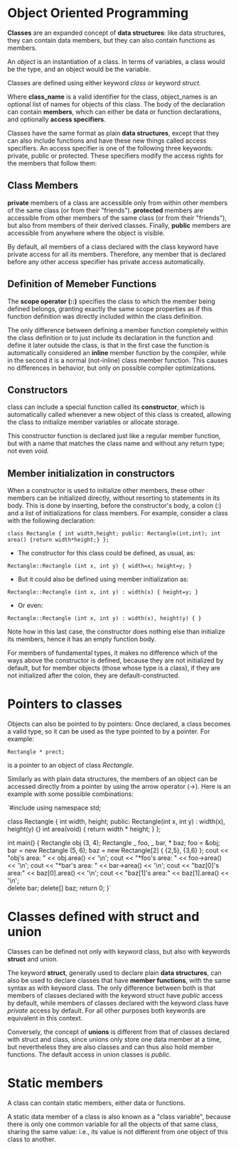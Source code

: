 # Object Oriented Programming

**Classes** are an expanded concept of **data structures**: like data structures, they can contain data members, but they can also contain functions as members.

An _object_ is an instantiation of a class. In terms of variables, a class would be the type, and an object would be the variable.

Classes are defined using either keyword _class_ or keyword _struct._

Where **class_name** is a valid identifier for the class, object_names is an optional list of names for objects of this class. The body of the declaration can contain **members**, which can either be data or function declarations, and optionally **access specifiers**.

Classes have the same format as plain **data structures**, except that they can also include functions and have these new things called access specifiers. An access specifier is one of the following three keywords: private, public or protected. These specifiers modify the access rights for the members that follow them:

## Class Members

**private** members of a class are accessible only from within other members of the same class (or from their "friends").
**protected** members are accessible from other members of the same class (or from their "friends"), but also from members of their derived classes.
Finally, **public** members are accessible from anywhere where the object is visible.

By default, all members of a class declared with the class keyword have private access for all its members. Therefore, any member that is declared before any other access specifier has private access automatically.

## Definition of Memeber Functions

The **scope operator (::)** specifies the class to which the member being defined belongs, granting exactly the same scope properties as if this function definition was directly included within the class definition.

The only difference between defining a member function completely within the class definition or to just include its declaration in the function and define it later outside the class, is that in the first case the function is automatically considered an **inline** member function by the compiler, while in the second it is a normal (not-inline) class member function. This causes no differences in behavior, but only on possible compiler optimizations.

## Constructors

class can include a special function called its **constructor**, which is automatically called whenever a new object of this class is created, allowing the class to initialize member variables or allocate storage.

This constructor function is declared just like a regular member function, but with a name that matches the class name and without any return type; not even _void._

## Member initialization in constructors

When a constructor is used to initialize other members, these other members can be initialized directly, without resorting to statements in its body. This is done by inserting, before the constructor's body, a colon (:) and a list of initializations for class members. For example, consider a class with the following declaration:

`class Rectangle {
    int width,height;
  public:
    Rectangle(int,int);
    int area() {return width*height;}
};`

- The constructor for this class could be defined, as usual, as:

`Rectangle::Rectangle (int x, int y) { width=x; height=y; }`

- But it could also be defined using member initialization as:

`Rectangle::Rectangle (int x, int y) : width(x) { height=y; }`

- Or even:

`Rectangle::Rectangle (int x, int y) : width(x), height(y) { }`

Note how in this last case, the constructor does nothing else than initialize its members, hence it has an empty function body.

For members of fundamental types, it makes no difference which of the ways above the constructor is defined, because they are not initialized by default, but for member objects (those whose type is a class), if they are not initialized after the colon, they are default-constructed.

# Pointers to classes

Objects can also be pointed to by pointers: Once declared, a class becomes a valid type, so it can be used as the type pointed to by a pointer. For example:

`Rectangle * prect;`

is a pointer to an object of class _Rectangle_.

Similarly as with plain data structures, the members of an object can be accessed directly from a pointer by using the arrow operator (->). Here is an example with some possible combinations:

`#include <iostream>
using namespace std;

class Rectangle {
int width, height;
public:
Rectangle(int x, int y) : width(x), height(y) {}
int area(void) { return width \* height; }
};

int main() {
Rectangle obj (3, 4);
Rectangle _ foo, _ bar, * baz;
foo = &obj;
bar = new Rectangle (5, 6);
baz = new Rectangle[2] { {2,5}, {3,6} };
cout << "obj's area: " << obj.area() << '\n';
cout << "*foo's area: " << foo->area() << '\n';
cout << "\*bar's area: " << bar->area() << '\n';
cout << "baz[0]'s area:" << baz[0].area() << '\n';
cout << "baz[1]'s area:" << baz[1].area() << '\n';  
 delete bar;
delete[] baz;
return 0;
}`

# Classes defined with struct and union

Classes can be defined not only with keyword class, but also with keywords **struct** and union.

The keyword **struct**, generally used to declare plain **data structures**, can also be used to declare classes that have **member functions**, with the same syntax as with keyword class. The only difference between both is that members of classes declared with the keyword struct have _public_ access by default, while members of classes declared with the keyword class have _private_ access by default. For all other purposes both keywords are equivalent in this context.

Conversely, the concept of **unions** is different from that of classes declared with struct and class, since unions only store one data member at a time, but nevertheless they are also classes and can thus also hold member functions. The default access in union classes is _public_.

# Static members

A class can contain static members, either data or functions.

A static data member of a class is also known as a "class variable", because there is only one common variable for all the objects of that same class, sharing the same value: i.e., its value is not different from one object of this class to another.
